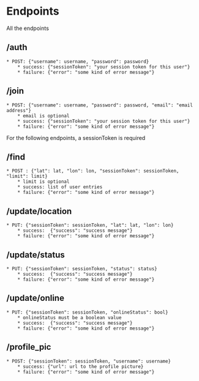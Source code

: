 # Endpoints

All the endpoints

## /auth
    * POST: {"username": username, "password": password}
        * success: {"sessionToken": "your session token for this user"}
        * failure: {"error": "some kind of error message"}

## /join
    * POST: {"username": username, "password": password, "email": "email address"}
        * email is optional
        * success: {"sessionToken": "your session token for this user"}
        * failure: {"error": "some kind of error message"}

For the following endpoints, a sessionToken is required

## /find
    * POST : {"lat": lat, "lon": lon, "sessionToken": sessionToken, "limit": limit}
        * limit is optional
        * success: list of user entries
        * failure: {"error": "some kind of error message"}

## /update/location
    * PUT: {"sessionToken": sessionToken, "lat": lat, "lon": lon}
        * success:  {"success": "success message"}
        * failure: {"error": "some kind of error message"}

## /update/status
    * PUT: {"sessionToken": sessionToken, "status": status}
        * success:  {"success": "success message"}
        * failure: {"error": "some kind of error message"}

## /update/online
    * PUT: {"sessionToken": sessionToken, "onlineStatus": bool}
        * onlineStatus must be a boolean value
        * success:  {"success": "success message"}
        * failure: {"error": "some kind of error message"}
        
## /profile_pic
    * POST: {"sessionToken": sessionToken, "username": username}
        * success: {"url": url to the profile picture}
        * failure: {"error": "some kind of error message"}
